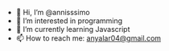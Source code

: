 - 👋 Hi, I’m @annisssimo
- 👀 I’m interested in programming
- 🌱 I’m currently learning Javascript
- 📫 How to reach me: anyalar04@gmail.com

<!---
annisssimo/annisssimo is a ✨ special ✨ repository because its `README.md` (this file) appears on your GitHub profile.
You can click the Preview link to take a look at your changes.
--->

